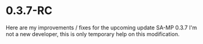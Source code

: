 # 0.3.7-RC

Here are my improvements / fixes for the upcoming update SA-MP 0.3.7
I'm not a new developer, this is only temporary help on this modification.
